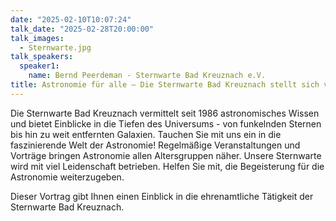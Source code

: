 ```yaml
---
date: "2025-02-10T10:07:24"
talk_date: "2025-02-28T20:00:00"
talk_images:
  - Sternwarte.jpg
talk_speakers:
  speaker1:
    name: Bernd Peerdeman - Sternwarte Bad Kreuznach e.V.
title: Astronomie für alle – Die Sternwarte Bad Kreuznach stellt sich vor
---
```


Die Sternwarte Bad Kreuznach vermittelt seit 1986 astronomisches Wissen und bietet Einblicke in die Tiefen des Universums - von funkelnden Sternen bis hin zu weit entfernten Galaxien. Tauchen Sie mit uns ein in die faszinierende Welt der Astronomie! Regelmäßige Veranstaltungen und Vorträge bringen Astronomie allen Altersgruppen näher. Unsere Sternwarte wird mit viel Leidenschaft betrieben.
Helfen Sie mit, die Begeisterung für die Astronomie weiterzugeben.

Dieser Vortrag gibt Ihnen einen Einblick in die ehrenamtliche Tätigkeit der Sternwarte Bad Kreuznach.

